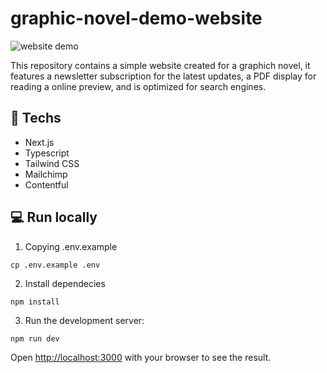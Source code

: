 
# graphic-novel-demo-website


![website demo](https://github.com/lumamontes/graphic-novel-demo-website/assets/60052718/cd1193e0-33d1-4252-b6fa-296292012bdf.gif)

This repository contains a simple website created for a graphich novel, it features a newsletter subscription for the latest updates, a PDF display for reading a online preview, and is optimized for search engines.

## 🚀  Techs

- Next.js
- Typescript
- Tailwind CSS
- Mailchimp
- Contentful

## 💻   Run locally

1. Copying .env.example

```
cp .env.example .env
```

2. Install dependecies

```
npm install
```
  
3. Run the development server:
```bash
npm run dev
```

Open [http://localhost:3000](http://localhost:3000) with your browser to see the result.
